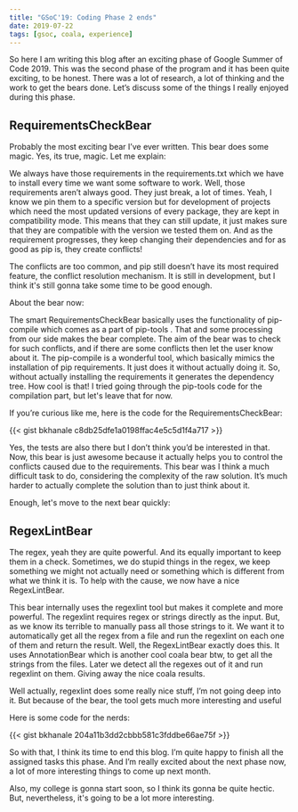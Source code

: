 ```yaml
---
title: "GSoC'19: Coding Phase 2 ends"
date: 2019-07-22
tags: [gsoc, coala, experience]
---
```


So here I am writing this blog after an exciting phase of Google Summer of Code 2019. This was the second phase of the program and it has been quite exciting, to be honest. There was a lot of research, a lot of thinking and the work to get the bears done. Let’s discuss some of the things I really enjoyed during this phase.

## RequirementsCheckBear

Probably the most exciting bear I’ve ever written. This bear does some magic. Yes, its true, magic. Let me explain:

We always have those requirements in the requirements.txt which we have to install every time we want some software to work. Well, those requirements aren’t always good. They just break, a lot of times. Yeah, I know we pin them to a specific version but for development of projects which need the most updated versions of every package, they are kept in compatibility mode. This means that they can still update, it just makes sure that they are compatible with the version we tested them on. And as the requirement progresses, they keep changing their dependencies and for as good as pip is, they create conflicts!

The conflicts are too common, and pip still doesn’t have its most required feature, the conflict resolution mechanism. It is still in development, but I think it's still gonna take some time to be good enough.

About the bear now:

The smart RequirementsCheckBear basically uses the functionality of pip-compile which comes as a part of pip-tools . That and some processing from our side makes the bear complete. The aim of the bear was to check for such conflicts, and if there are some conflicts then let the user know about it. The pip-compile is a wonderful tool, which basically mimics the installation of pip requirements. It just does it without actually doing it. So, without actually installing the requirements it generates the dependency tree. How cool is that! I tried going through the pip-tools code for the compilation part, but let's leave that for now.

If you’re curious like me, here is the code for the RequirementsCheckBear:

{{< gist bkhanale c8db25dfe1a0198ffac4e5c5d1f4a717 >}}

Yes, the tests are also there but I don’t think you’d be interested in that. Now, this bear is just awesome because it actually helps you to control the conflicts caused due to the requirements. This bear was I think a much difficult task to do, considering the complexity of the raw solution. It’s much harder to actually complete the solution than to just think about it.

Enough, let's move to the next bear quickly:

## RegexLintBear

The regex, yeah they are quite powerful. And its equally important to keep them in a check. Sometimes, we do stupid things in the regex, we keep something we might not actually need or something which is different from what we think it is. To help with the cause, we now have a nice RegexLintBear.

This bear internally uses the regexlint tool but makes it complete and more powerful. The regexlint requires regex or strings directly as the input. But, as we know its terrible to manually pass all those strings to it. We want it to automatically get all the regex from a file and run the regexlint on each one of them and return the result. Well, the RegexLintBear exactly does this. It uses AnnotationBear which is another cool coala bear btw, to get all the strings from the files. Later we detect all the regexes out of it and run regexlint on them. Giving away the nice coala results.

Well actually, regexlint does some really nice stuff, I’m not going deep into it. But because of the bear, the tool gets much more interesting and useful

Here is some code for the nerds:

{{< gist bkhanale 204a11b3dd2cbbb581c3fddbe66ae75f >}}

So with that, I think its time to end this blog. I’m quite happy to finish all the assigned tasks this phase. And I’m really excited about the next phase now, a lot of more interesting things to come up next month.

Also, my college is gonna start soon, so I think its gonna be quite hectic. But, nevertheless, it's going to be a lot more interesting.
